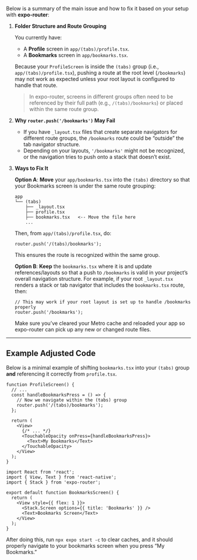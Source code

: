 Below is a summary of the main issue and how to fix it based on your setup with **expo-router**:

1. **Folder Structure and Route Grouping**

   You currently have:
   - A **Profile** screen in `app/(tabs)/profile.tsx`.
   - A **Bookmarks** screen in `app/bookmarks.tsx`.

   Because your `ProfileScreen` is inside the `(tabs)` group (i.e., `app/(tabs)/profile.tsx`), pushing a route at the root level (`/bookmarks`) may not work as expected unless your root layout is configured to handle that route.  

   > In expo-router, screens in different groups often need to be referenced by their full path (e.g., `/(tabs)/bookmarks`) or placed within the same route group.

2. **Why `router.push('/bookmarks')` May Fail**

   - If you have `_layout.tsx` files that create separate navigators for different route groups, the `/bookmarks` route could be “outside” the tab navigator structure.  
   - Depending on your layouts, `'/bookmarks'` might not be recognized, or the navigation tries to push onto a stack that doesn’t exist.

3. **Ways to Fix It**

   **Option A**: **Move** your `app/bookmarks.tsx` into the `(tabs)` directory so that your Bookmarks screen is under the same route grouping:
   ```plaintext
   app
   └── (tabs)
       ├── _layout.tsx
       ├── profile.tsx
       ├── bookmarks.tsx   <-- Move the file here
       ...
   ```
   Then, from `app/(tabs)/profile.tsx`, do:
   ```typescript:app/(tabs)/profile.tsx
   router.push('/(tabs)/bookmarks');
   ```
   This ensures the route is recognized within the same group.

   **Option B**: **Keep** the `bookmarks.tsx` where it is and update references/layouts so that a push to `/bookmarks` is valid in your project’s overall navigation structure. For example, if your root `_layout.tsx` renders a stack or tab navigator that includes the `bookmarks.tsx` route, then:
   ```typescript:app/(tabs)/profile.tsx
   // This may work if your root layout is set up to handle /bookmarks properly
   router.push('/bookmarks');
   ```
   Make sure you’ve cleared your Metro cache and reloaded your app so expo-router can pick up any new or changed route files.

---

## Example Adjusted Code

Below is a minimal example of shifting `bookmarks.tsx` into your `(tabs)` group **and** referencing it correctly from `profile.tsx`.

```typescript:app/(tabs)/profile.tsx
function ProfileScreen() {
  // ...
  const handleBookmarksPress = () => {
    // Now we navigate within the (tabs) group
    router.push('/(tabs)/bookmarks');
  };

  return (
    <View>
      {/* ... */}
      <TouchableOpacity onPress={handleBookmarksPress}>
        <Text>My Bookmarks</Text>
      </TouchableOpacity>
    </View>
  );
}
```

```typescript:app/(tabs)/bookmarks.tsx
import React from 'react';
import { View, Text } from 'react-native';
import { Stack } from 'expo-router';

export default function BookmarksScreen() {
  return (
    <View style={{ flex: 1 }}>
      <Stack.Screen options={{ title: 'Bookmarks' }} />
      <Text>Bookmarks Screen</Text>
    </View>
  );
}
```

After doing this, run `npx expo start -c` to clear caches, and it should properly navigate to your bookmarks screen when you press “My Bookmarks.”
